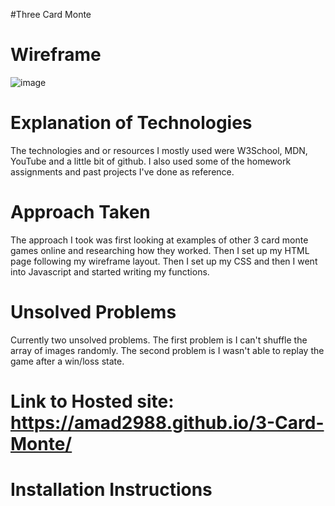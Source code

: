 #Three Card Monte
# Wireframe

![image](https://user-images.githubusercontent.com/102828487/168600411-43fee6ad-a684-4cba-9a86-dafc0c549bbf.png)

# Explanation of Technologies
  The technologies and or resources I mostly used were W3School, MDN, YouTube and a little bit of github. I also used
  some of the homework assignments and past projects I've done as reference.
# Approach Taken
  The approach I took was first looking at examples of other 3 card monte games online and researching how they worked. Then I set up my HTML page following
  my wireframe layout. Then I set up my CSS and then I went into Javascript and started writing my functions.
# Unsolved Problems
  Currently two unsolved problems. 
     The first problem is I can't shuffle the array of images randomly. 
     The second problem is I wasn't able to replay the game after a win/loss state.
# Link to Hosted site: https://amad2988.github.io/3-Card-Monte/
# Installation Instructions
